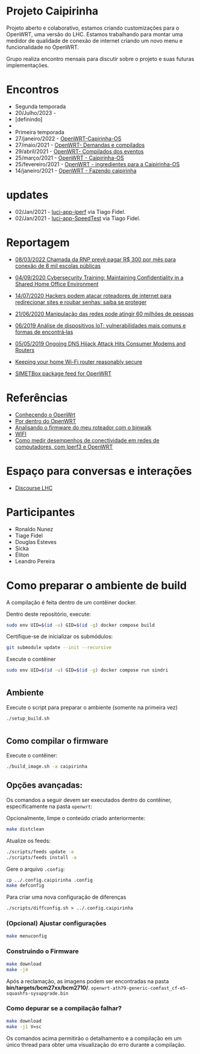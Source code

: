 # Projeto Caipirinha
Projeto aberto e colaborativo, estamos criando customizações para o OpenWRT, uma versão do LHC. Estamos trabalhando para montar uma medidor de qualidade de conexão de internet criando um novo menu e funcionalidade no OpenWRT.

Grupo realiza encontro mensais para discutir sobre o projeto e suas futuras implementações.

# Encontros
- Segunda temporada
- 20/Julho/2023 -
- [definindo]
-
- Primeira temporada
- 27/janeiro/2022 - [OpenWRT-Capirinha-OS](https://meet.jit.si/capirinha-os)
- 27/maio/2021 - [OpenWRT- Demandas e compilados](https://discourse.lhc.net.br/t/29-04-2021-caipirinha-os-demandas-e-compilados/280)
- 29/abril/2021 - [OpenWRT- Compilados dos eventos](https://discourse.lhc.net.br/t/29-04-2021-openwrt-compilados-dos-eventos/276)
- 25/março/2021 - [OpenWRT - Caipirinha-OS](https://discourse.lhc.net.br/t/25-03-2021-openwrt-caipirinha-os/260)
- 25/fevereiro/2021 - [OpenWRT - ingredientes para a Caipirinha-OS](https://discourse.lhc.net.br/t/25-02-2021-openwrt-ingredientes-para-a-caipirinha-os/255)
- 14/janeiro/2021 - [OpenWRT - Fazendo caipirinha](https://discourse.lhc.net.br/t/14-01-2021-openwrt-fazendo-caipirinha/242/4)

# updates
- 02/Jan/2021 - [luci-app-iperf](https://github.com/lhc/caipirinha/tree/main/luci-app-iperf) via Tiago Fidel.
- 02/Jan/2021 - [luci-app-SpeedTest](https://github.com/lhc/caipirinha/tree/main/luci-app-speedtest) via Tiago Fidel.

# Reportagem
- [08/03/2022 Chamada da RNP prevê pagar R$ 300 por mês para conexão de 8 mil escolas públicas](https://www.convergenciadigital.com.br/Inclusao-Digital/Chamada-da-RNP-preve-pagar-R%24-300-por-mes-para-conexao-de-8-mil-escolas-publicas-59637.html)

- [04/09/2020 Cybersecurity Training: Maintaining Confidentiality in a Shared Home Office Environment](https://totalsecurityadvisor.blr.com/cybersecurity/cybersecurity-training-maintaining-confidentiality-in-a-shared-home-office-environment/)
- [14/07/2020 Hackers podem atacar roteadores de internet para redirecionar sites e roubar senhas; saiba se proteger
](https://g1.globo.com/economia/tecnologia/blog/altieres-rohr/post/2020/07/14/hackers-podem-atacar-roteadores-de-internet-para-redirecionar-sites-e-roubar-senhas-saiba-se-proteger.ghtml)
- [21/06/2020 Manipulação das redes pode atingir 60 milhões de pessoas
](https://odia.ig.com.br/colunas/informe-do-dia/2020/06/5936565-manipulacao-das-redes-pode-atingir-60-milhoes-de-pessoas.html)
- [06/2019 Análise de dispositivos IoT: vulnerabilidades mais comuns e formas de encontrá‑las](https://www.welivesecurity.com/br/2019/06/11/analise-de-dispositivos-iot-vulnerabilidades-mais-comuns-e-formas-de-encontra-las/)
- [05/05/2019 Ongoing DNS Hijack Attack Hits Consumer Modems and Routers](https://www.darkreading.com/perimeter/ongoing-dns-hijack-attack-hits-consumer-modems-and-routers/d/d-id/1334355)
- [Keeping your home Wi-Fi router reasonably secure](https://freedom.press/training/blog/wifi-router-security/)
- [SIMETBox package feed for OpenWRT](https://github.com/simetnicbr/simetbox-openwrt-feed)


# Referências
- [Conhecendo o OpenWrt](https://www.embarcados.com.br/conhecendo-o-openwrt/)
- [Por dentro do OpenWRT](https://sergioprado.org/por-dentro-do-openwrt/)
- [Analisando o firmware do meu roteador com o binwalk](https://sergioprado.org/analisando-firmware-roteador-com-binwalk/)
- [WIFI](https://hpbn.co/wifi/#from-ethernet-to-a-wireless-lan)
- [Como medir desempenhos de conectividade em redes de computadores, com Iperf3 e OpenWRT](https://cryptostratus.net/posts/openwrt/iperf3/)
# Espaço para conversas e interações
- [Discourse LHC](https://discourse.lhc.net.br/c/Item-incomum-computaC3A7C3A3o-clC3A1ssica/11)

# Participantes
- Ronaldo Nunez
- Tiage Fidel
- Douglas Esteves
- Sicka
- Éliton
- Leandro Pereira

##
# Como preparar o ambiente de build

A compilação é feita dentro de um contêiner docker.

Dentro deste repositório, execute:
``` bash
sudo env UID=$(id -u) GID=$(id -g) docker compose build
```

Certifique-se de inicializar os submódulos:
``` bash
git submodule update --init --recursive
```
Execute o contêiner

``` bash
sudo env UID=$(id -u) GID=$(id -g) docker compose run sindri
```

#
## Ambiente

Execute o script para preparar o ambiente (somente na primeira vez)
``` bash
./setup_build.sh
```

#
## Como compilar o firmware

Execute o contêiner:
``` bash
./build_image.sh -a caipirinha
```

## Opções avançadas:

Os comandos a seguir devem ser executados dentro do contêiner, especificamente na
pasta `openwrt`:

Opcionalmente, limpe o conteúdo criado anteriormente:
``` bash
make distclean
```

Atualize os feeds:
``` bash
./scripts/feeds update -a
./scripts/feeds install -a
```

Gere o arquivo ```.config```:
``` bash
cp ../.config.caipirinha .config
make defconfig
```

Para criar uma nova configuração de diferenças
```
./scripts/diffconfig.sh > ../.config.caipirinha
```
### (Opcional) Ajustar configurações

``` bash
make menuconfig
```

### Construindo o Firmware
``` bash
make download
make -j4
```

Após a reclamação, as imagens podem ser encontradas na pasta **bin/targets/bcm27xx/bcm2710/**.
```openwrt-ath79-generic-comfast_cf-e5-squashfs-sysupgrade.bin```

### Como depurar se a compilação falhar?
``` bash
make download
make -j1 V=sc
```
Os comandos acima permitirão o detalhamento e a compilação em um único thread para obter uma visualização do erro durante a compilação.
